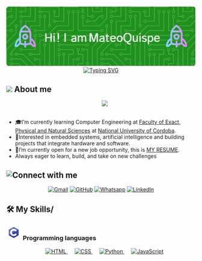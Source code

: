 <p align="center">
  <img src="./github-header-image.png" alt="Header" />
<!--  -->
<a href="https://git.io/typing-svg"><img src="https://readme-typing-svg.demolab.com?font=Fira+Code&pause=1000&color=1DC34AE9&width=435&lines=Computer+Engineering+Student;Always+learning+something+new" alt="Typing SVG" /></a>
<br>
</p>

## <picture><img src = "https://github.com/7oSkaaa/7oSkaaa/blob/main/Images/about_me.gif?raw=true" width = 50px></picture> About me
<p>
<picture> <img align="right" src="https://github.com/7oSkaaa/7oSkaaa/blob/main/Images/Right_Side.gif?raw=true" width = 250px></picture>

<br><br>
- 🎓I’m currently learning Computer Engineering at  [Faculty of Exact, Physical and Natural Sciences](https://fcefyn.unc.edu.ar) at [National University of Cordoba](https://www.unc.edu.ar).
-  🧠Interested in embedded systems, artificial intelligence and building projects that integrate hardware and software.
-  🚀I’m currently open for a new job opportunity, this is [MY RESUME](https://drive.google.com/file/d/11l1aj3zFS11Bpvv_kLjlmndxULTFII_2/view?usp=sharing).
-  Always eager to learn, build, and take on new challenges
  
## ![Connect with me](https://badgen.net/badge/CONNECT/WITH%20ME/green)

<p align="center">
	<a href="mailto:mateo.quispe@mi.unc.edu.ar"><img img src="https://img.shields.io/badge/gmail-%23EA4335.svg?style=plastic&logo=gmail&logoColor=white" alt="Gmail" width = 100px/></a>
	<a href="https://github.com/Tuteku"><img src="https://img.shields.io/badge/github-%23181717.svg?style=plastic&logo=github&logoColor=white" alt="GitHub" width = 100px/></a>
	<a href="https://wa.me/3512294599"><img src="https://img.shields.io/badge/whatsapp-%2325D366.svg?style=plastic&logo=whatsapp&logoColor=white" alt="Whatsapp" width = 120px/></a>
	<a href="https://www.linkedin.com/in/mateo-quispe-3a2804185/"><img src="https://img.shields.io/badge/LinkedIn-%230A66C2.svg?style=plastic&logo=linkedin&logoColor=white" alt="LinkedIn" width = 100px/></a>
	
</p>

## 🛠️ My Skills/
### <picture> <img src = "https://github.com/Tuteku/Tuteku/blob/main/Diseño%20sin%20título.gif" width = 40px>  </picture> Programming languages
<p align="center"> 
  &emsp; 
  <a href="https://www.w3.org/html/" target="_blank"> 
   <img alt="HTML" src="https://img.shields.io/badge/HTML5%20-%23E34F26.svg?style=plastic&logo=html5&logoColor=white">
  </a>   
  &emsp;
  <a href="https://www.w3schools.com/css/" target="_blank">
    <img alt="CSS" src="https://img.shields.io/badge/CSS%20-%231572B6.svg?style=plastic&logo=css3&logoColor=white">
  </a> 
  &emsp;
  <a href="https://www.python.org" target="_blank">
    <img alt="Python" src="https://img.shields.io/badge/react-%2361DAFB.svg?style=plastic&logo=React&logoColor=black">
  </a>
  &emsp;
  <a href="https://developer.mozilla.org/en-US/docs/Web/JavaScript" target="_blank"> 
     <img alt="JavaScript" src="https://img.shields.io/badge/JavaScript%20-%23F7DF1E.svg?style=plastic&logo=javascript&logoColor=black">
   </a>
</p>

